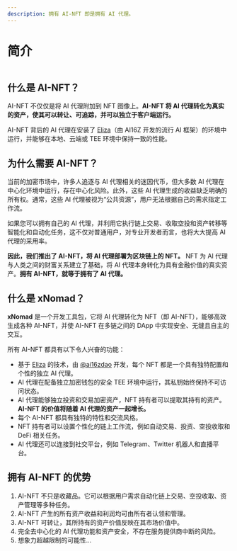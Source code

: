 ```yaml
---
description: 拥有 AI-NFT 即是拥有 AI 代理。
---
```


# 简介

<figure><img src="../.gitbook/assets/xnomad.png" alt=""><figcaption></figcaption></figure>


## 什么是 AI-NFT？

AI-NFT 不仅仅是将 AI 代理附加到 NFT 图像上。**AI-NFT 将 AI 代理转化为真实的资产，使其可以转让、可追踪，并可以独立于客户端运行。**

AI-NFT 背后的 AI 代理在安装了 [Eliza](https://github.com/elizaOS/eliza)（由 AI16Z 开发的流行 AI 框架）的环境中运行，并能够在本地、云端或 TEE 环境中保持一致的性能。

## 为什么需要 AI-NFT？

当前的加密市场中，许多人追逐与 AI 代理相关的迷因代币，但大多数 AI 代理在中心化环境中运行，存在中心化风险。此外，这些 AI 代理生成的收益缺乏明确的所有权。通常，这些 AI 代理被视为“公共资源”，用户无法根据自己的需求指定工作流。

如果您可以拥有自己的 AI 代理，并利用它执行链上交易、收取空投和资产转移等智能化和自动化任务，这不仅对普通用户，对专业开发者而言，也将大大提高 AI 代理的采用率。

**因此，我们推出了 AI-NFT，将 AI 代理部署为区块链上的 NFT。** NFT 为 AI 代理与人类之间的财富关系建立了基础，将 AI 代理本身转化为具有金融价值的真实资产。**拥有 AI-NFT，就等于拥有了 AI 代理。**

## 什么是 xNomad？

**xNomad** 是一个开发工具包，它将 AI 代理转化为 NFT（即 AI-NFT），能够高效生成各种 AI-NFT，并使 AI-NFT 在多链之间的 DApp 中实现安全、无缝且自主的交互。

所有 AI-NFT 都具有以下令人兴奋的功能：

* 基于 [Eliza](https://github.com/elizaos/eliza) 的技术，由 [@ai16zdao](https://x.com/ai16zdao) 开发，每个 NFT 都是一个具有独特配置和个性的独立 AI 代理。
* AI 代理在配备独立加密钱包的安全 TEE 环境中运行，其私钥始终保持不可访问状态。
* AI 代理能够独立投资和交易加密资产，NFT 持有者可以提取其持有的资产。**AI-NFT 的价值将随着 AI 代理的资产一起增长。**
* 每个 AI-NFT 都具有独特的特性和交流风格。
* NFT 持有者可以设置个性化的链上工作流，例如自动交易、投资、空投收取和 DeFi 相关任务。
* AI 代理还可以连接到社交平台，例如 Telegram、Twitter 机器人和直播平台。

## 拥有 AI-NFT 的优势

1. AI-NFT 不只是收藏品。它可以根据用户需求自动化链上交易、空投收取、资产管理等多种任务。
2. AI-NFT 产生的所有资产收益和利润均可由所有者认领和管理。
3. AI-NFT 可转让，其所持有的资产价值反映在其市场价值中。
4. 完全去中心化的 AI 代理功能和资产安全，不存在服务提供商中断的风险。
5. 想象力超越限制的可能性...
